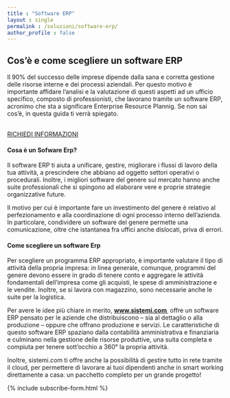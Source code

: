 ```yaml
---
title : "Software ERP"
layout : single
permalink : /soluzioni/software-erp/
author_profile : false
---
```


## Cos’è e come scegliere un software ERP

Il 90% del successo delle imprese dipende dalla sana e corretta gestione delle risorse interne e dei processi aziendali. Per questo motivo è importante affidare l&#8217;analisi e la valutazione di questi aspetti ad un ufficio specifico, composto di professionisti, che lavorano tramite un software ERP, acronimo che sta a significare Enterprise Resource Plannig. Se non sai cos&#8217;è, in questa guida ti verrà spiegato.

<a href="mailto:marketing@s1r.it" role="button"><br /> RICHIEDI INFORMAZIONI<br /> </a>

#### Cosa è un Sofware Erp?

<p style="text-align: left;">
  Il software ERP ti aiuta a unificare, gestire, migliorare i flussi di lavoro della tua attività, a prescindere che abbiano ad oggetto settori operativi o procedurali. Inoltre, i migliori software del genere sul mercato hanno anche suite professionali che si spingono ad elaborare vere e proprie strategie organizzative future.
</p>

Il motivo per cui è importante fare un investimento del genere è relativo al perfezionamento e alla coordinazione di ogni processo interno dell&#8217;azienda. In particolare, condividere un software del genere permette una comunicazione, oltre che istantanea fra uffici anche dislocati, priva di errori.

#### Come scegliere un software Erp

Per scegliere un programma ERP appropriato, è importante valutare il tipo di attività della propria impresa: in linea generale, comunque, programmi del genere devono essere in grado di tenere conto e aggregare le attività fondamentali dell&#8217;impresa come gli acquisti, le spese di amministrazione e le vendite. Inoltre, se si lavora con magazzino, sono necessarie anche le suite per la logistica.

Per avere le idee più chiare in merito, <a href="_wp_link_placeholder" data-wplink-edit="true"><strong>www.sistemi.com </strong></a> offre un software ERP pensato per le aziende che distribuiscono &#8211; sia al dettaglio o alla produzione &#8211; oppure che offrano produzione e servizi. Le caratteristiche di questo software ERP spaziano dalla contabilità amministrativa e finanziaria e culminano nella gestione delle risorse produttive, una suita completa e compiuta per tenere sott&#8217;occhio a 360° la propria attività.

Inoltre, sistemi.com ti offre anche la possibilità di gestire tutto in rete tramite il cloud, per permettere di lavorare ai tuoi dipendenti anche in smart working direttamente a casa: un pacchetto completo per un grande progetto!

{% include subscribe-form.html %}